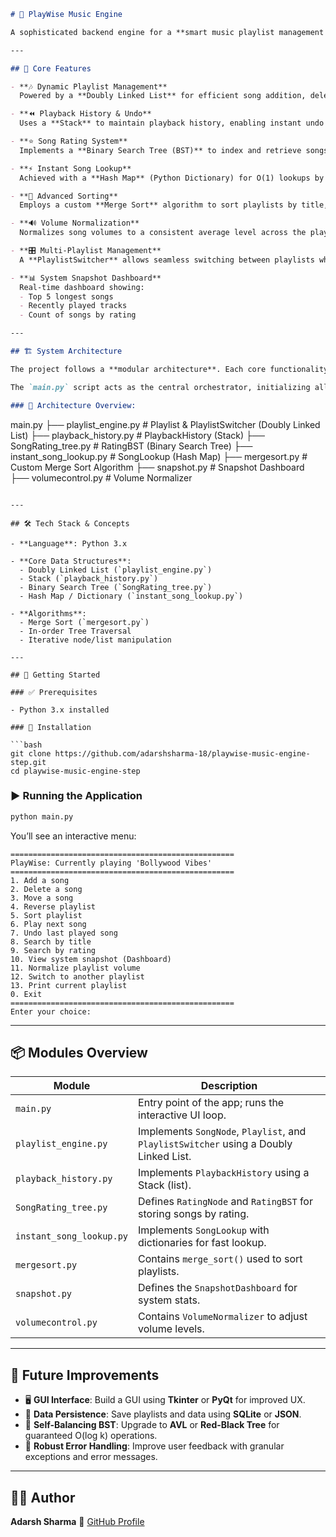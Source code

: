 ```markdown
# 🎵 PlayWise Music Engine

A sophisticated backend engine for a **smart music playlist management system**, developed as a solution for the **PlayWise DSA Hackathon**. This project showcases the practical application of core data structures and algorithms to build a **modular, performance-oriented system**.

---

## 🌟 Core Features

- **🎶 Dynamic Playlist Management**  
  Powered by a **Doubly Linked List** for efficient song addition, deletion, reordering, and reversal.

- **⏪ Playback History & Undo**  
  Uses a **Stack** to maintain playback history, enabling instant undo of last played track.

- **⭐ Song Rating System**  
  Implements a **Binary Search Tree (BST)** to index and retrieve songs by rating (1-5 stars).

- **⚡ Instant Song Lookup**  
  Achieved with a **Hash Map** (Python Dictionary) for O(1) lookups by song ID or title.

- **🧮 Advanced Sorting**  
  Employs a custom **Merge Sort** algorithm to sort playlists by title, duration, or recency.

- **🔊 Volume Normalization**  
  Normalizes song volumes to a consistent average level across the playlist.

- **🎛️ Multi-Playlist Management**  
  A **PlaylistSwitcher** allows seamless switching between playlists while retaining playback positions.

- **📊 System Snapshot Dashboard**  
  Real-time dashboard showing:
  - Top 5 longest songs
  - Recently played tracks
  - Count of songs by rating

---

## 🏗️ System Architecture

The project follows a **modular architecture**. Each core functionality is encapsulated in its own Python module, promoting scalability and maintainability.

The `main.py` script acts as the central orchestrator, initializing all components and managing the main application loop.

### 📐 Architecture Overview:

```

main.py
├── playlist\_engine.py        # Playlist & PlaylistSwitcher (Doubly Linked List)
├── playback\_history.py       # PlaybackHistory (Stack)
├── SongRating\_tree.py        # RatingBST (Binary Search Tree)
├── instant\_song\_lookup.py    # SongLookup (Hash Map)
├── mergesort.py              # Custom Merge Sort Algorithm
├── snapshot.py               # Snapshot Dashboard
├── volumecontrol.py          # Volume Normalizer

````

---

## 🛠️ Tech Stack & Concepts

- **Language**: Python 3.x

- **Core Data Structures**:
  - Doubly Linked List (`playlist_engine.py`)
  - Stack (`playback_history.py`)
  - Binary Search Tree (`SongRating_tree.py`)
  - Hash Map / Dictionary (`instant_song_lookup.py`)

- **Algorithms**:
  - Merge Sort (`mergesort.py`)
  - In-order Tree Traversal
  - Iterative node/list manipulation

---

## 🚀 Getting Started

### ✅ Prerequisites

- Python 3.x installed

### 🧩 Installation

```bash
git clone https://github.com/adarshsharma-18/playwise-music-engine-step.git
cd playwise-music-engine-step
````

### ▶️ Running the Application

```bash
python main.py
```

You’ll see an interactive menu:

```
==================================================
PlayWise: Currently playing 'Bollywood Vibes'
==================================================
1. Add a song
2. Delete a song
3. Move a song
4. Reverse playlist
5. Sort playlist
6. Play next song
7. Undo last played song
8. Search by title
9. Search by rating
10. View system snapshot (Dashboard)
11. Normalize playlist volume
12. Switch to another playlist
13. Print current playlist
0. Exit
==================================================
Enter your choice:
```

---

## 📦 Modules Overview

| Module                   | Description                                                                           |
| ------------------------ | ------------------------------------------------------------------------------------- |
| `main.py`                | Entry point of the app; runs the interactive UI loop.                                 |
| `playlist_engine.py`     | Implements `SongNode`, `Playlist`, and `PlaylistSwitcher` using a Doubly Linked List. |
| `playback_history.py`    | Implements `PlaybackHistory` using a Stack (list).                                    |
| `SongRating_tree.py`     | Defines `RatingNode` and `RatingBST` for storing songs by rating.                     |
| `instant_song_lookup.py` | Implements `SongLookup` with dictionaries for fast lookup.                            |
| `mergesort.py`           | Contains `merge_sort()` used to sort playlists.                                       |
| `snapshot.py`            | Defines the `SnapshotDashboard` for system stats.                                     |
| `volumecontrol.py`       | Contains `VolumeNormalizer` to adjust volume levels.                                  |

---

## 🔮 Future Improvements

* 🖥 **GUI Interface**: Build a GUI using **Tkinter** or **PyQt** for improved UX.
* 💾 **Data Persistence**: Save playlists and data using **SQLite** or **JSON**.
* 🌲 **Self-Balancing BST**: Upgrade to **AVL** or **Red-Black Tree** for guaranteed O(log k) operations.
* 🧯 **Robust Error Handling**: Improve user feedback with granular exceptions and error messages.

---

## 👨‍💻 Author

**Adarsh Sharma**
🔗 [GitHub Profile](https://github.com/adarshsharma-18)

